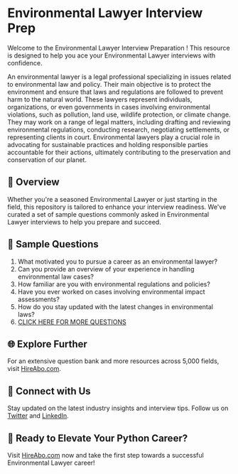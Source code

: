 # Environmental Lawyer Interview Prep

Welcome to the Environmental Lawyer Interview Preparation ! This resource is designed to help you ace your Environmental Lawyer interviews with confidence.

An environmental lawyer is a legal professional specializing in issues related to environmental law and policy. Their main objective is to protect the environment and ensure that laws and regulations are followed to prevent harm to the natural world. These lawyers represent individuals, organizations, or even governments in cases involving environmental violations, such as pollution, land use, wildlife protection, or climate change. They may work on a range of legal matters, including drafting and reviewing environmental regulations, conducting research, negotiating settlements, or representing clients in court. Environmental lawyers play a crucial role in advocating for sustainable practices and holding responsible parties accountable for their actions, ultimately contributing to the preservation and conservation of our planet.

## 🚀 Overview

Whether you're a seasoned Environmental Lawyer or just starting in the field, this repository is tailored to enhance your interview readiness. We've curated a set of sample questions commonly asked in Environmental Lawyer interviews to help you prepare and succeed.

## 📝 Sample Questions

1. What motivated you to pursue a career as an environmental lawyer?
2. Can you provide an overview of your experience in handling environmental law cases?
3. How familiar are you with environmental regulations and policies?
4. Have you ever worked on cases involving environmental impact assessments?
5. How do you stay updated with the latest changes in environmental laws?
6. [CLICK HERE FOR MORE QUESTIONS](https://hireabo.com/job/9_0_15/Environmental%20Lawyer)

## 🌐 Explore Further

For an extensive question bank and more resources across 5,000 fields, visit [HireAbo.com](https://www.hireabo.com).

## 📱 Connect with Us

Stay updated on the latest industry insights and interview tips. Follow us on [Twitter](https://twitter.com/hireabo) and [LinkedIn](https://www.linkedin.com/in/hire-abo-3609972a8/).

## 🚀 Ready to Elevate Your Python Career?

Visit [HireAbo.com](https://www.hireabo.com) now and take the first step towards a successful Environmental Lawyer career!